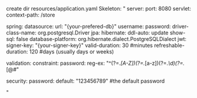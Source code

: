 create dir resources/application.yaml
Skeleton:
"
  server:
  port: 8080
  servlet:
    context-path: /store

spring:
  datasource:
    url: "{your-prefered-db}"
    username: 
    password: 
    driver-class-name: org.postgresql.Driver
  jpa:
    hibernate:
      ddl-auto: update
    show-sql: false
    database-platform: org.hibernate.dialect.PostgreSQLDialect
jwt:
  signer-key: "{your-signer-key}"
  valid-duration: 30 #minutes
  refreshable-duration: 120 #days (usually days or weeks)

validation:
  constraint:
    password:
      reg-ex: "^(?=.*[A-Z])(?=.*[a-z])(?=.*\\d)(?=.*[@#$%^&+=!]).{8,16}$"

security:
  password:
    default: "123456789" #the default password

"
